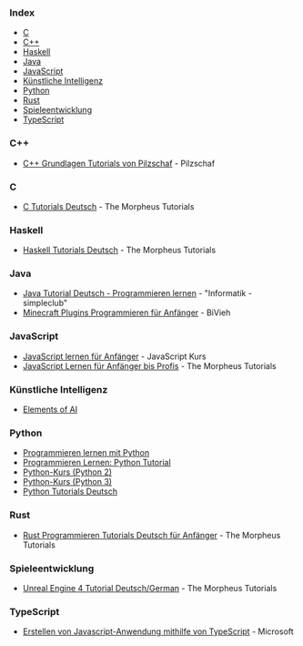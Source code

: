 ### Index

* [C](#c)
* [C++](#cpp)
* [Haskell](#haskell)
* [Java](#java)
* [JavaScript](#javascript)
* [Künstliche Intelligenz](#künstliche-intelligenz)
* [Python](#python)
* [Rust](#rust)
* [Spieleentwicklung](#spieleentwicklung)
* [TypeScript](#typescript)


<h3 id="cpp">C++</h3>

* [C++ Grundlagen Tutorials von Pilzschaf](https://www.youtube.com/playlist?list=PLStQc0GqppuVs05kWvLBoHcWCULX3ueIM) - Pilzschaf


### C

* [C Tutorials Deutsch](https://www.youtube.com/playlist?list=PLNmsVeXQZj7q4shI4L__SRpetWff9BjLZ) - The Morpheus Tutorials


### Haskell

* [Haskell Tutorials Deutsch](https://www.youtube.com/playlist?list=PLNmsVeXQZj7pFIXDN1NLw6jMExuK-wN8I) - The Morpheus Tutorials


### Java

* [Java Tutorial Deutsch - Programmieren lernen](https://www.youtube.com/playlist?list=PLgZuSc7xewde9zlJjmbLci0w9lV5BbCHE) - "Informatik - simpleclub"
* [Minecraft Plugins Programmieren für Anfänger](https://www.youtube.com/playlist?list=PLry1c-adUOIH3o2_K76jfznpw0-_3VpzY) - BiVieh


### JavaScript

* [JavaScript lernen für Anfänger](https://www.javascript-kurs.de) - JavaScript Kurs
* [JavaScript Lernen für Anfänger bis Profis](https://www.youtube.com/playlist?list=PLNmsVeXQZj7qOfMI2ZNk-LXUAiXKrwDIi) - The Morpheus Tutorials


### Künstliche Intelligenz

* [Elements of AI](https://www.elementsofai.de)


### Python

* [Programmieren lernen mit Python](https://www.youtube.com/playlist?list=PLL1BYAeNY0gzHheN7kCLEhPDegdHrAyDh)
* [Programmieren Lernen: Python Tutorial](https://www.youtube.com/playlist?list=PL_tdPUem3eE_k40i65IdRPWrAZxoHcN4o)
* [Python-Kurs (Python 2)](https://www.python-kurs.eu/kurs.php)
* [Python-Kurs (Python 3)](https://www.python-kurs.eu/python3_kurs.php)
* [Python Tutorials Deutsch](https://www.youtube.com/playlist?list=PLNmsVeXQZj7q0ao69AIogD94oBgp3E9Zs)


### Rust

* [Rust Programmieren Tutorials Deutsch für Anfänger](https://www.youtube.com/playlist?list=PLNmsVeXQZj7p9CgKtDep-tyA1dW18FNXr) - The Morpheus Tutorials


### Spieleentwicklung

* [Unreal Engine 4 Tutorial Deutsch/German](https://www.youtube.com/playlist?list=PLNmsVeXQZj7olLCliQ05e6hvEOl6sbBgv) - The Morpheus Tutorials


### TypeScript

* [Erstellen von Javascript-Anwendung mithilfe von TypeScript](https://docs.microsoft.com/de-de/learn/paths/build-javascript-applications-typescript/) - Microsoft
